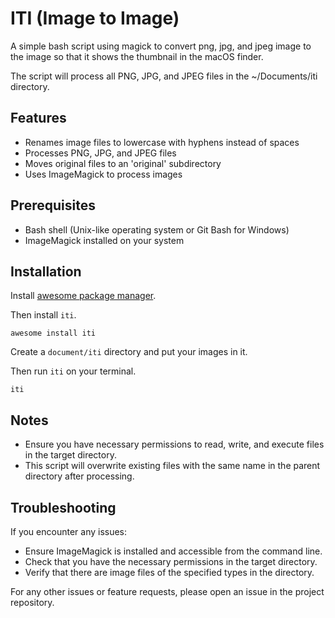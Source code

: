 # ITI (Image to Image)

A simple bash script using magick to convert png, jpg, and jpeg image to the image so that it shows the thumbnail in the macOS finder.

The script will process all PNG, JPG, and JPEG files in the ~/Documents/iti directory.

## Features

- Renames image files to lowercase with hyphens instead of spaces
- Processes PNG, JPG, and JPEG files
- Moves original files to an 'original' subdirectory
- Uses ImageMagick to process images

## Prerequisites

- Bash shell (Unix-like operating system or Git Bash for Windows)
- ImageMagick installed on your system

## Installation

Install [awesome package manager](https://github.com/shinokada/awesome).

Then install `iti`.

```
awesome install iti
```

Create a `document/iti` directory and put your images in it.

Then run `iti` on your terminal.

```
iti
```

## Notes

- Ensure you have necessary permissions to read, write, and execute files in the target directory.
- This script will overwrite existing files with the same name in the parent directory after processing.

## Troubleshooting
If you encounter any issues:

- Ensure ImageMagick is installed and accessible from the command line.
- Check that you have the necessary permissions in the target directory.
- Verify that there are image files of the specified types in the directory.

For any other issues or feature requests, please open an issue in the project repository.